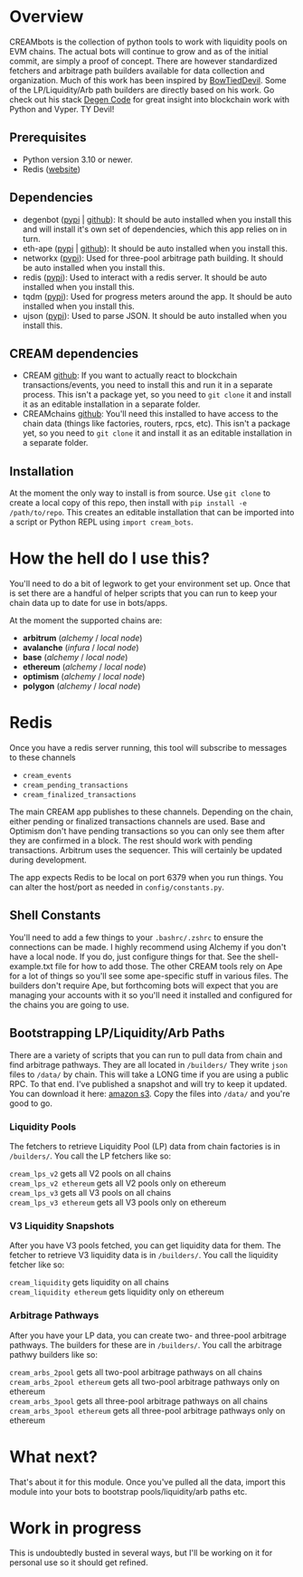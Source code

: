 
# Overview
CREAMbots is the collection of python tools to work with liquidity pools on EVM chains. The actual bots will continue to grow and as of the initial commit, are simply a proof of concept. There are however standardized fetchers and arbitrage path builders available for data collection and organization. Much of this work has been inspired by [BowTiedDevil](https://twitter.com/BowTiedDevil). Some of the LP/Liquidity/Arb path builders are directly based on his work. Go check out his stack [Degen Code](https://www.degencode.com/) for great insight into blockchain work with Python and Vyper. TY Devil!

## Prerequisites
- Python version 3.10 or newer.
- Redis ([website](https://redis.io))

## Dependencies
- degenbot ([pypi](https://pypi.org/project/degenbot/) | [github](https://github.com/BowTiedDevil/degenbot)): It should be auto installed when you install this and will install it's own set of dependencies, which this app relies on in turn.
- eth-ape ([pypi](https://pypi.org/project/eth-ape/) | [github](https://github.com/ApeWorX/ape)): It should be auto installed when you install this.
- networkx ([pypi](https://pypi.org/project/networkx/)): Used for three-pool arbitrage path building. It should be auto installed when you install this.
- redis ([pypi](https://pypi.org/project/degenbot/)): Used to interact with a redis server. It should be auto installed when you install this.
- tqdm ([pypi](https://pypi.org/project/tqdm/)): Used for progress meters around the app. It should be auto installed when you install this.
- ujson ([pypi](https://pypi.org/project/degenbot/)): Used to parse JSON. It should be auto installed when you install this.

## CREAM dependencies
- CREAM [github](https://github.com/salparadi/cream): If you want to actually react to blockchain transactions/events, you need to install this and run it in a separate process. This isn't a package yet, so you need to `git clone` it and install it as an editable installation in a separate folder.
- CREAMchains [github](https://github.com/salparadi/cream-chains): You'll need this installed to have access to the chain data (things like factories, routers, rpcs, etc). This isn't a package yet, so you need to `git clone` it and install it as an editable installation in a separate folder.

## Installation
At the moment the only way to install is from source. Use `git clone` to create a local copy of this repo, then install with `pip install -e /path/to/repo`. This creates an editable installation that can be imported into a script or Python REPL using `import cream_bots`.

# How the hell do I use this?
You'll need to do a bit of legwork to get your environment set up. Once that is set there are a handful of helper scripts that you can run to keep your chain data up to date for use in bots/apps.

At the moment the supported chains are:
- **arbitrum** (*alchemy* / *local node*)
- **avalanche** (*infura* / *local node*)
- **base** (*alchemy* / *local node*)
- **ethereum** (*alchemy* / *local node*)
- **optimism** (*alchemy* / *local node*)
- **polygon** (*alchemy* / *local node*)

# Redis
Once you have a redis server running, this tool will subscribe to messages to these channels

 - `cream_events`
 - `cream_pending_transactions`
 - `cream_finalized_transactions`

The main CREAM app publishes to these channels. Depending on the chain, either pending or finalized transactions channels are used. Base and Optimism don't have pending transactions so you can only see them after they are confirmed in a block. The rest should work with pending transactions. Arbitrum uses the sequencer. This will certainly be updated during development.

The app expects Redis to be local on port 6379 when you run things. You can alter the host/port as needed in `config/constants.py`. 

## Shell Constants
You'll need to add a few things to your `.bashrc/.zshrc` to ensure the connections can be made. I highly recommend using Alchemy if you don't have a local node. If you do, just configure things for that. See the shell-example.txt file for how to add those. The other CREAM tools rely on Ape for a lot of things so you'll see some ape-specific stuff in various files. The builders don't require Ape, but forthcoming bots will expect that you are managing your accounts with it so you'll need it installed and configured for the chains you are going to use.

## Bootstrapping LP/Liquidity/Arb Paths
There are a variety of scripts that you can run to pull data from chain and find arbitrage pathways. They are all located in `/builders/` They write `json` files to `/data/` by chain. This will take a LONG time if you are using a public RPC. To that end. I've published a snapshot and will try to keep it updated. You can download it here: [amazon s3](https://salparadi.s3.amazonaws.com/cream_bots_data.tgz). Copy the files into `/data/` and you're good to go.

### Liquidity Pools
The fetchers to retrieve Liquidity Pool (LP) data from chain factories is in `/builders/`. You call the LP fetchers like so:

`cream_lps_v2` gets all V2 pools on all chains\
`cream_lps_v2 ethereum` gets all V2 pools only on ethereum\
`cream_lps_v3` gets all V3 pools on all chains\
`cream_lps_v3 ethereum` gets all V3 pools only on ethereum

### V3 Liquidity Snapshots
After you have V3 pools fetched, you can get liquidity data for them. The fetcher to retrieve V3 liquidity data is in `/builders/`. You call the liquidity fetcher like so:

`cream_liquidity` gets liquidity on all chains\
`cream_liquidity ethereum` gets liquidity only on ethereum

### Arbitrage Pathways
After you have your LP data, you can create two- and three-pool arbitrage pathways. The builders for these are in `/builders/`. You call the arbitrage pathwy builders like so:

`cream_arbs_2pool` gets all two-pool arbitrage pathways on all chains\
`cream_arbs_2pool ethereum` gets all two-pool arbitrage pathways only on ethereum\
`cream_arbs_3pool` gets all three-pool arbitrage pathways on all chains\
`cream_arbs_3pool ethereum` gets all three-pool arbitrage pathways only on ethereum

# What next?
That's about it for this module. Once you've pulled all the data, import this module into your bots to bootstrap pools/liquidity/arb paths etc.

# Work in progress
This is undoubtedly busted in several ways, but I'll be working on it for personal use so it should get refined.